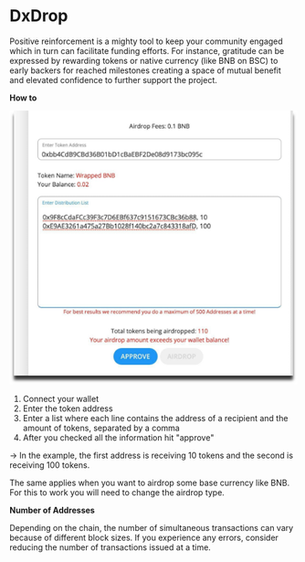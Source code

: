 # DxDrop

Positive reinforcement is a mighty tool to keep your community engaged which in turn can facilitate funding efforts. For instance, gratitude can be expressed by rewarding tokens or native currency (like BNB on BSC) to early backers for reached milestones creating a space of mutual benefit and elevated confidence to further support the project.

**How to**

****![](<../.gitbook/assets/image (50).png>)****

1. Connect your wallet
2. Enter the token address
3. Enter a list where each line contains the address of a recipient and the amount of tokens, separated by a comma
4. After you checked all the information hit "approve"

\-> In the example, the first address is receiving 10 tokens and the second is receiving 100 tokens.

The same applies when you want to airdrop some base currency like BNB. For this to work you will need to change the airdrop type.

**Number of Addresses**

Depending on the chain, the number of simultaneous transactions can vary because of different block sizes. If you experience any errors, consider reducing the number of transactions issued at a time.
